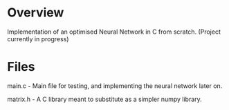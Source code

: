 # Overview
Implementation of an optimised Neural Network in C from scratch. 
(Project currently in progress)

# Files
main.c - Main file for testing, and implementing the neural network later on.

matrix.h - A C library meant to substitute as a simpler numpy library. 
